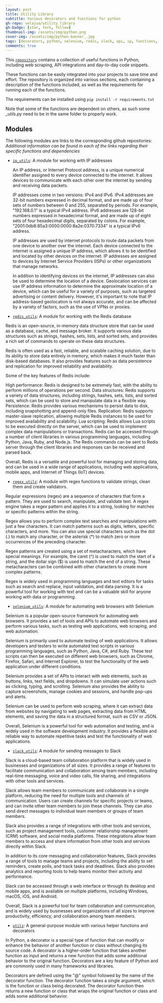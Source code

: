 ```yaml
---
layout: post
title: Utility Library
subtitle: Various decorators and functions for python
gh-repo: velajua/utility_library
gh-badge: [star, fork, follow]
thumbnail-img: /assets/img/python.png
cover-img: /assets/img/python-banner_.jpg
tags: [decorators, python, selenium, redis, slack, api, ip, functions, regex]
comments: true
---
```


This [`repository`](https://github.com/velajua/utility_library) contains a collection of useful functions in Python, including web scraping, API integrations and day-to-day code snippets.

These functions can be easily integrated into your projects to save time and effort. The repository is organized into various sections, each containing a description of the functions included, as well as the requirements for running each of the functions.

The requirements can be installed using `pip install -r requirements.txt` 

Note that some of the functions are dependent on others, as such some *_utils.py* need to be in the same folder to properly work.

## Modules

The following modules are links to the corresponding github repositories:
*Additional information can be found in each of the links regarding their specific functions and dependencies*

- [`ip_utils`](https://github.com/velajua/utility_library/tree/main/ip_utils): A module for working with IP addresses

    An IP address, or Internet Protocol address, is a unique numerical identifier assigned to every device connected to the internet. It allows devices to communicate with each other over the internet by sending and receiving data packets.

    IP addresses come in two versions: IPv4 and IPv6. IPv4 addresses are 32-bit numbers expressed in decimal format, and are made up of four sets of numbers between 0 and 255, separated by periods. For example, "192.168.0.1" is a typical IPv4 address. IPv6 addresses are 128-bit numbers expressed in hexadecimal format, and are made up of eight sets of four hexadecimal digits, separated by colons. For example, "2001:0db8:85a3:0000:0000:8a2e:0370:7334" is a typical IPv6 address.

    IP addresses are used by internet protocols to route data packets from one device to another over the internet. Each device connected to the internet is assigned a unique IP address, which allows it to be identified and located by other devices on the internet. IP addresses are assigned to devices by Internet Service Providers (ISPs) or other organizations that manage networks.

    In addition to identifying devices on the internet, IP addresses can also be used to determine the location of a device. Geolocation services can use IP address information to determine the approximate location of a device, which can be useful for a variety of purposes, such as targeted advertising or content delivery. However, it's important to note that IP address-based geolocation is not always accurate, and can be affected by a variety of factors, such as the use of VPNs or proxies.

- [`redis_utils`](https://github.com/velajua/utility_library/tree/main/redis_utils): A module for working with the Redis database

Redis is an open-source, in-memory data structure store that can be used as a database, cache, and message broker. It supports various data structures such as strings, hashes, sets, lists, and sorted sets, and provides a rich set of commands to operate on these data structures.

Redis is often used as a fast, reliable, and scalable caching solution, due to its ability to store data entirely in memory, which makes it much faster than disk-based databases. It also provides features such as data persistence and replication for improved reliability and availability.

Some of the key features of Redis include:

High performance: Redis is designed to be extremely fast, with the ability to perform millions of operations per second.
Data structures: Redis supports a variety of data structures, including strings, hashes, sets, lists, and sorted sets, which can be used to store and manipulate data in a flexible way.
Persistence: Redis provides various mechanisms to persist data to disk, including snapshotting and append-only files.
Replication: Redis supports master-slave replication, allowing multiple Redis instances to be used for improved availability and scalability.
Lua scripting: Redis allows Lua scripts to be executed directly on the server, which can be used to implement complex data manipulations or transactions.
Redis can be accessed through a number of client libraries in various programming languages, including Python, Java, Ruby, and Node.js. The Redis commands can be sent to Redis server through the client libraries and responses can be received and parsed back.

Overall, Redis is a versatile and powerful tool for managing and storing data, and can be used in a wide range of applications, including web applications, mobile apps, and Internet of Things (IoT) devices.

- [`regex_utils`](https://github.com/velajua/utility_library/tree/main/regex_utils): A module with regex functions to validate strings, clean them and create validators.

Regular expressions (regex) are a sequence of characters that form a pattern. They are used to search, manipulate, and validate text. A regex engine takes a regex pattern and applies it to a string, looking for matches or specific patterns within the string.

Regex allows you to perform complex text searches and manipulations with just a few characters. It can match patterns such as digits, letters, specific characters, and more. You can also use special characters such as the dot (.) to match any character, or the asterisk (*) to match zero or more occurrences of the preceding character.

Regex patterns are created using a set of metacharacters, which have special meanings. For example, the caret (^) is used to match the start of a string, and the dollar sign ($) is used to match the end of a string. These metacharacters can be combined with other characters to create more complex patterns.

Regex is widely used in programming languages and text editors for tasks such as search and replace, input validation, and data parsing. It is a powerful tool for working with text and can be a valuable skill for anyone working with data or programming.

- [`selenium_utils`](https://github.com/velajua/utility_library/tree/main/selenium_utils): A module for automating web browsers with Selenium

Selenium is a popular open-source framework for automating web browsers. It provides a set of tools and APIs to automate web browsers and perform various tasks, such as testing web applications, web scraping, and web automation.

Selenium is primarily used to automate testing of web applications. It allows developers and testers to write automated test scripts in various programming languages, such as Python, Java, C#, and Ruby. These test scripts can then be executed on different web browsers, such as Chrome, Firefox, Safari, and Internet Explorer, to test the functionality of the web application under different conditions.

Selenium provides a set of APIs to interact with web elements, such as buttons, links, text fields, and dropdowns. It can simulate user actions such as clicking, typing, and scrolling. Selenium also provides the ability to capture screenshots, manage cookies and sessions, and handle pop-ups and alerts.

Selenium can be used to perform web scraping, where it can extract data from websites by navigating to web pages, extracting data from HTML elements, and saving the data in a structured format, such as CSV or JSON.

Overall, Selenium is a powerful tool for web automation and testing, and is widely used in the software development industry. It provides a flexible and reliable way to automate repetitive tasks and test the functionality of web applications.

- [`slack_utils`](https://github.com/velajua/utility_library/tree/main/slack_utils): A module for sending messages to Slack

Slack is a cloud-based team collaboration platform that is widely used in businesses and organizations of all sizes. It provides a range of features to facilitate communication and collaboration among team members, including real-time messaging, voice and video calls, file sharing, and integrations with other tools and services.

Slack allows team members to communicate and collaborate in a single platform, reducing the need for multiple tools and channels of communication. Users can create channels for specific projects or teams, and can invite other team members to join these channels. They can also send direct messages to individual team members or groups of team members.

Slack also provides a range of integrations with other tools and services, such as project management tools, customer relationship management (CRM) software, and social media platforms. These integrations allow team members to access and share information from other tools and services directly within Slack.

In addition to its core messaging and collaboration features, Slack provides a range of tools to manage teams and projects, including the ability to set reminders, create polls, and track tasks and deadlines. Slack also provides analytics and reporting tools to help teams monitor their activity and performance.

Slack can be accessed through a web interface or through its desktop and mobile apps, and is available on multiple platforms, including Windows, macOS, iOS, and Android.

Overall, Slack is a powerful tool for team collaboration and communication, and is widely used by businesses and organizations of all sizes to improve productivity, efficiency, and collaboration among team members.

- [`utils`](https://github.com/velajua/utility_library/tree/main/utils): A general-purpose module with various helper functions and decorators

In Python, a decorator is a special type of function that can modify or enhance the behavior of another function or class without changing its source code. A decorator is a higher-order function that takes another function as input and returns a new function that adds some additional behavior to the original function. Decorators are a key feature of Python and are commonly used in many frameworks and libraries.

Decorators are defined using the "@" symbol followed by the name of the decorator function. The decorator function takes a single argument, which is the function or class being decorated. The decorator function then returns a new function or class that wraps the original function or class and adds some additional behavior.

